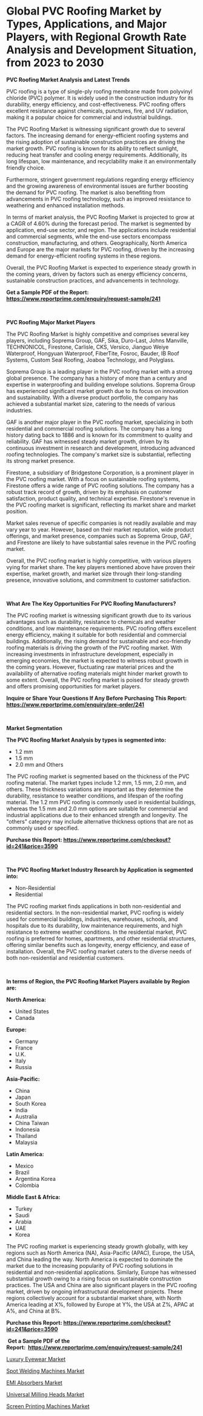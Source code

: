 <p><h1>Global PVC Roofing Market by Types, Applications, and Major Players, with Regional Growth Rate Analysis and Development Situation, from 2023 to 2030</h1></p><p><strong>PVC Roofing Market Analysis and Latest Trends</strong></p>
<p><p>PVC roofing is a type of single-ply roofing membrane made from polyvinyl chloride (PVC) polymer. It is widely used in the construction industry for its durability, energy efficiency, and cost-effectiveness. PVC roofing offers excellent resistance against chemicals, punctures, fire, and UV radiation, making it a popular choice for commercial and industrial buildings.</p><p>The PVC Roofing Market is witnessing significant growth due to several factors. The increasing demand for energy-efficient roofing systems and the rising adoption of sustainable construction practices are driving the market growth. PVC roofing is known for its ability to reflect sunlight, reducing heat transfer and cooling energy requirements. Additionally, its long lifespan, low maintenance, and recyclability make it an environmentally friendly choice.</p><p>Furthermore, stringent government regulations regarding energy efficiency and the growing awareness of environmental issues are further boosting the demand for PVC roofing. The market is also benefiting from advancements in PVC roofing technology, such as improved resistance to weathering and enhanced installation methods.</p><p>In terms of market analysis, the PVC Roofing Market is projected to grow at a CAGR of 4.60% during the forecast period. The market is segmented by application, end-use sector, and region. The applications include residential and commercial segments, while the end-use sectors encompass construction, manufacturing, and others. Geographically, North America and Europe are the major markets for PVC roofing, driven by the increasing demand for energy-efficient roofing systems in these regions.</p><p>Overall, the PVC Roofing Market is expected to experience steady growth in the coming years, driven by factors such as energy efficiency concerns, sustainable construction practices, and advancements in technology.</p></p>
<p><strong>Get a Sample PDF of the Report:&nbsp; <a href="https://www.reportprime.com/enquiry/request-sample/241">https://www.reportprime.com/enquiry/request-sample/241</a></strong></p>
<p>&nbsp;</p>
<p><strong>PVC Roofing Major Market Players</strong></p>
<p><p>The PVC Roofing Market is highly competitive and comprises several key players, including Soprema Group, GAF, Sika, Duro-Last, Johns Manville, TECHNONICOL, Firestone, Carlisle, CKS, Versico, Jianguo Weiye Waterproof, Hongyuan Waterproof, FiberTite, Fosroc, Bauder, IB Roof Systems, Custom Seal Roofing, Joaboa Technology, and Polyglass.</p><p>Soprema Group is a leading player in the PVC roofing market with a strong global presence. The company has a history of more than a century and expertise in waterproofing and building envelope solutions. Soprema Group has experienced significant market growth due to its focus on innovation and sustainability. With a diverse product portfolio, the company has achieved a substantial market size, catering to the needs of various industries.</p><p>GAF is another major player in the PVC roofing market, specializing in both residential and commercial roofing solutions. The company has a long history dating back to 1886 and is known for its commitment to quality and reliability. GAF has witnessed steady market growth, driven by its continuous investment in research and development, introducing advanced roofing technologies. The company's market size is substantial, reflecting its strong market presence.</p><p>Firestone, a subsidiary of Bridgestone Corporation, is a prominent player in the PVC roofing market. With a focus on sustainable roofing systems, Firestone offers a wide range of PVC roofing solutions. The company has a robust track record of growth, driven by its emphasis on customer satisfaction, product quality, and technical expertise. Firestone's revenue in the PVC roofing market is significant, reflecting its market share and market position.</p><p>Market sales revenue of specific companies is not readily available and may vary year to year. However, based on their market reputation, wide product offerings, and market presence, companies such as Soprema Group, GAF, and Firestone are likely to have substantial sales revenue in the PVC roofing market.</p><p>Overall, the PVC roofing market is highly competitive, with various players vying for market share. The key players mentioned above have proven their expertise, market growth, and market size through their long-standing presence, innovative solutions, and commitment to customer satisfaction.</p></p>
<p>&nbsp;</p>
<p><strong>What Are The Key Opportunities For PVC Roofing Manufacturers?</strong></p>
<p><p>The PVC roofing market is witnessing significant growth due to its various advantages such as durability, resistance to chemicals and weather conditions, and low maintenance requirements. PVC roofing offers excellent energy efficiency, making it suitable for both residential and commercial buildings. Additionally, the rising demand for sustainable and eco-friendly roofing materials is driving the growth of the PVC roofing market. With increasing investments in infrastructure development, especially in emerging economies, the market is expected to witness robust growth in the coming years. However, fluctuating raw material prices and the availability of alternative roofing materials might hinder market growth to some extent. Overall, the PVC roofing market is poised for steady growth and offers promising opportunities for market players.</p></p>
<p><strong>Inquire or Share Your Questions If Any Before Purchasing This Report: <a href="https://www.reportprime.com/enquiry/pre-order/241">https://www.reportprime.com/enquiry/pre-order/241</a></strong></p>
<p>&nbsp;</p>
<p><strong>Market Segmentation</strong></p>
<p><strong>The PVC Roofing Market Analysis by types is segmented into:</strong></p>
<p><ul><li>1.2 mm</li><li>1.5 mm</li><li>2.0 mm and Others</li></ul></p>
<p><p>The PVC roofing market is segmented based on the thickness of the PVC roofing material. The market types include 1.2 mm, 1.5 mm, 2.0 mm, and others. These thickness variations are important as they determine the durability, resistance to weather conditions, and lifespan of the roofing material. The 1.2 mm PVC roofing is commonly used in residential buildings, whereas the 1.5 mm and 2.0 mm options are suitable for commercial and industrial applications due to their enhanced strength and longevity. The "others" category may include alternative thickness options that are not as commonly used or specified.</p></p>
<p><strong>Purchase this Report:&nbsp;<a href="https://www.reportprime.com/checkout?id=241&price=3590">https://www.reportprime.com/checkout?id=241&price=3590</a></strong></p>
<p>&nbsp;</p>
<p><strong>The PVC Roofing Market Industry Research by Application is segmented into:</strong></p>
<p><ul><li>Non-Residential</li><li>Residential</li></ul></p>
<p><p>The PVC roofing market finds applications in both non-residential and residential sectors. In the non-residential market, PVC roofing is widely used for commercial buildings, industries, warehouses, schools, and hospitals due to its durability, low maintenance requirements, and high resistance to extreme weather conditions. In the residential market, PVC roofing is preferred for homes, apartments, and other residential structures, offering similar benefits such as longevity, energy efficiency, and ease of installation. Overall, the PVC roofing market caters to the diverse needs of both non-residential and residential customers.</p></p>
<p>&nbsp;</p>
<p><strong>In terms of Region, the PVC Roofing Market Players available by Region are:</strong></p>
<p>
    <p> <strong> North America: </strong>
        <ul>
            <li>United States</li>
            <li>Canada</li>
        </ul>
        </p> 
    <p> <strong> Europe: </strong>
        <ul>
            <li>Germany</li>
            <li>France</li>
            <li>U.K.</li>
            <li>Italy</li>
            <li>Russia</li>
        </ul>
        </p> 
    <p> <strong> Asia-Pacific: </strong>
        <ul>
            <li>China</li>
            <li>Japan</li>
            <li>South Korea</li>
            <li>India</li>
            <li>Australia</li>
            <li>China Taiwan</li>
            <li>Indonesia</li>
            <li>Thailand</li>
            <li>Malaysia</li>
        </ul>
        </p> 
    <p> <strong> Latin America: </strong>
        <ul>
            <li>Mexico</li>
            <li>Brazil</li>
            <li>Argentina Korea</li>
            <li>Colombia</li>
        </ul>
        </p> 
    <p> <strong> Middle East & Africa: </strong>
        <ul>
            <li>Turkey</li>
            <li>Saudi</li>
            <li>Arabia</li>
            <li>UAE</li>
            <li>Korea</li>
        </ul>
    </p>
    </p>
<p><p>The PVC roofing market is experiencing steady growth globally, with key regions such as North America (NA), Asia-Pacific (APAC), Europe, the USA, and China leading the way. North America is expected to dominate the market due to the increasing popularity of PVC roofing solutions in residential and non-residential applications. Similarly, Europe has witnessed substantial growth owing to a rising focus on sustainable construction practices. The USA and China are also significant players in the PVC roofing market, driven by ongoing infrastructural development projects. These regions collectively account for a substantial market share, with North America leading at X%, followed by Europe at Y%, the USA at Z%, APAC at A%, and China at B%.</p></p>
<p><strong>Purchase this Report: <a href="https://www.reportprime.com/checkout?id=241&price=3590">https://www.reportprime.com/checkout?id=241&price=3590</a></strong></p>
<p>&nbsp;<strong>Get a Sample PDF of the Report:&nbsp;&nbsp;<a href="https://www.reportprime.com/enquiry/request-sample/241">https://www.reportprime.com/enquiry/request-sample/241</a></strong></p>
<p><strong></strong></p>
<p><p><a href="https://medium.com/@ikeschumm/luxury-eyewear-market-research-report-its-history-and-forecast-2023-to-2030-e0e2dc6bf3f1">Luxury Eyewear Market</a></p><p><a href="https://medium.com/@efrenmuller/spot-welding-machines-market-size-and-market-trends-complete-industry-overview-2023-to-2030-811c948bb3f5">Spot Welding Machines Market</a></p><p><a href="https://medium.com/@ursulastark1/emi-absorbers-market-report-reveals-the-latest-trends-and-growth-opportunities-of-this-market-1df81ba5670d">EMI Absorbers Market</a></p><p><a href="https://medium.com/@jettiejohns/universal-milling-heads-market-comprehensive-assessment-by-type-application-and-geography-2d1abbb689c9">Universal Milling Heads Market</a></p><p><a href="https://medium.com/@danesanford_55006/screen-printing-machines-market-size-cagr-trends-2024-2030-7031bca8969e">Screen Printing Machines Market</a></p></p>